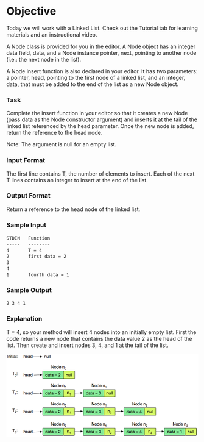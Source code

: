 # Objective

Today we will work with a Linked List. Check out the Tutorial tab for learning materials and an instructional video.

A Node class is provided for you in the editor. A Node object has an integer data field, data, and a Node instance pointer, next, pointing to another node (i.e.: the next node in the list).

A Node insert function is also declared in your editor. It has two parameters: a pointer, head, pointing to the first node of a linked list, and an integer, data, that must be added to the end of the list as a new Node object.

### Task

Complete the insert function in your editor so that it creates a new Node (pass data as the Node constructor argument) and inserts it at the tail of the linked list referenced by the head parameter. Once the new node is added, return the reference to the head node.

Note: The argument is null for an empty list.

### Input Format

The first line contains T, the number of elements to insert.
Each of the next T lines contains an integer to insert at the end of the list.

### Output Format

Return a reference to the head node of the linked list.

### Sample Input

```
STDIN   Function
-----   --------
4       T = 4
2       first data = 2
3
4
1       fourth data = 1
```

### Sample Output

```
2 3 4 1
```

### Explanation

T = 4, so your method will insert 4 nodes into an initially empty list.
First the code returns a new node that contains the data value 2 as the head of the list. Then create and insert nodes 3, 4, and 1 at the tail of the list.

![LL](ll.png)
